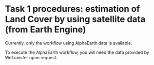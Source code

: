# Task 1 procedures: estimation of Land Cover by using satellite data (from Earth Engine)

Currently, only the workflow using AlphaEarth data is available.

To execute the AlphaEarth workflow, you will need the data provided by WeTransfer upon request.

